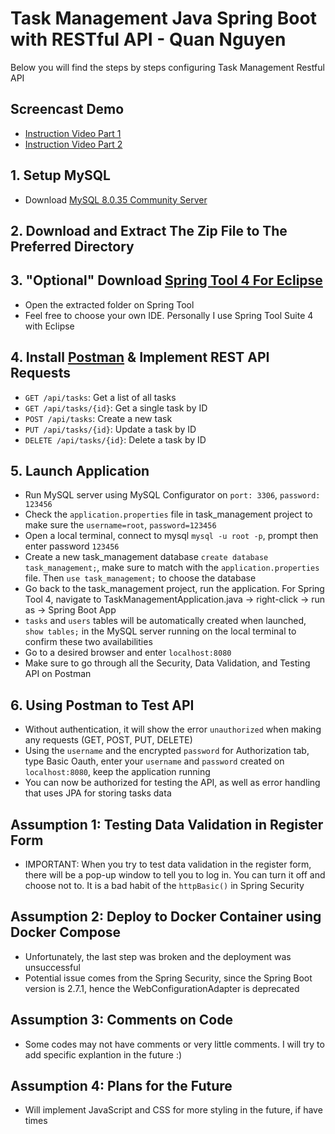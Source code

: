 # Task Management Java Spring Boot with RESTful API - Quan Nguyen
Below you will find the steps by steps configuring Task Management Restful API
## Screencast Demo
- [Instruction Video Part 1](https://www.loom.com/share/d49900cbfb4948e6b3dac1609fd9367b)
- [Instruction Video Part 2](https://www.loom.com/share/7e78b269e2d647c390e8e8416fd0abb0)
## 1. Setup MySQL
- Download [MySQL 8.0.35 Community Server](https://dev.mysql.com/downloads/mysql/)
## 2. Download and Extract The Zip File to The Preferred Directory
## 3. "Optional" Download [Spring Tool 4 For Eclipse](https://spring.io/tools)
- Open the extracted folder on Spring Tool
- Feel free to choose your own IDE. Personally I use Spring Tool Suite 4 with Eclipse
## 4. Install [Postman](https://www.postman.com/) & Implement REST API Requests
- `GET /api/tasks`: Get a list of all tasks
- `GET /api/tasks/{id}`: Get a single task by ID
- `POST /api/tasks`: Create a new task
- `PUT /api/tasks/{id}`: Update a task by ID
- `DELETE /api/tasks/{id}`: Delete a task by ID
## 5. Launch Application
- Run MySQL server using MySQL Configurator on `port: 3306`, `password: 123456`
- Check the `application.properties` file in task_management project to make sure the `username=root`, `password=123456`
- Open a local terminal, connect to mysql `mysql -u root -p`, prompt then enter password `123456`
- Create a new task_management database `create database task_management;`, make sure to match with the `application.properties` file. Then `use task_management;` to choose the database
- Go back to the task_management project, run the application. For Spring Tool 4, navigate to TaskManagementApplication.java -> right-click -> run as -> Spring Boot App
- `tasks` and `users` tables will be automatically created when launched, `show tables;` in the MySQL server running on the local terminal to confirm these two availabilities
- Go to a desired browser and enter `localhost:8080`
- Make sure to go through all the Security, Data Validation, and Testing API on Postman
## 6. Using Postman to Test API
- Without authentication, it will show the error `unauthorized` when making any requests (GET, POST, PUT, DELETE)
- Using the `username` and the encrypted `password` for Authorization tab, type Basic Oauth, enter your `username` and `password` created on `localhost:8080`, keep the application running
- You can now be authorized for testing the API, as well as error handling that uses JPA for storing tasks data
## Assumption 1: Testing Data Validation in Register Form
- IMPORTANT: When you try to test data validation in the register form, there will be a pop-up window to tell you to log in. You can turn it off and choose not to. It is a bad habit of the `httpBasic()` in Spring Security 
## Assumption 2: Deploy to Docker Container using Docker Compose
- Unfortunately, the last step was broken and the deployment was unsuccessful
- Potential issue comes from the Spring Security, since the Spring Boot version is 2.7.1, hence the WebConfigurationAdapter is deprecated
## Assumption 3: Comments on Code
- Some codes may not have comments or very little comments. I will try to add specific explantion in the future :)
## Assumption 4: Plans for the Future
- Will implement JavaScript and CSS for more styling in the future, if have times
